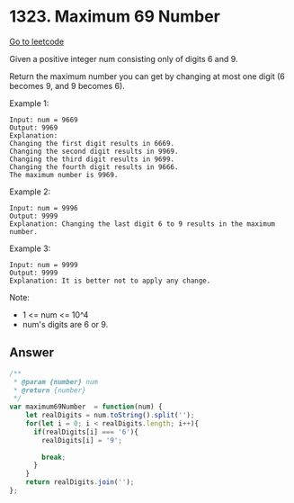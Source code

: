 # 1323. Maximum 69 Number

[Go to leetcode](https://leetcode.com/problems/maximum-69-number/)

Given a positive integer num consisting only of digits 6 and 9.

Return the maximum number you can get by changing at most one digit (6 becomes 9, and 9 becomes 6).

Example 1:

```
Input: num = 9669
Output: 9969
Explanation: 
Changing the first digit results in 6669.
Changing the second digit results in 9969.
Changing the third digit results in 9699.
Changing the fourth digit results in 9666. 
The maximum number is 9969.
```

Example 2:

```
Input: num = 9996
Output: 9999
Explanation: Changing the last digit 6 to 9 results in the maximum number.
```

Example 3:

```
Input: num = 9999
Output: 9999
Explanation: It is better not to apply any change.
```
 
Note:

- 1 <= num <= 10^4
- num's digits are 6 or 9.

## Answer

```js
/**
 * @param {number} num
 * @return {number}
 */
var maximum69Number  = function(num) {
    let realDigits = num.toString().split('');
    for(let i = 0; i < realDigits.length; i++){
      if(realDigits[i] === '6'){
        realDigits[i] = '9';
         
        break;
      }
    }
    return realDigits.join('');
};
```